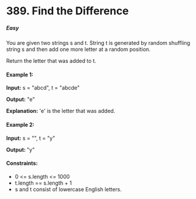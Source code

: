 # 389. Find the Difference
##### Easy


You are given two strings s and t.
String t is generated by random shuffling string s and then add one more letter at a random position.

Return the letter that was added to t.

 
#### Example 1:

<b>Input:</b> s = "abcd", t = "abcde"

<b>Output:</b> "e"

<b>Explanation:</b> 'e' is the letter that was added.


#### Example 2:

<b>Input:</b> s = "", t = "y"


<b>Output: </b> "y"
 

#### Constraints:
* 0 <= s.length <= 1000
* t.length == s.length + 1
* s and t consist of lowercase English letters.
